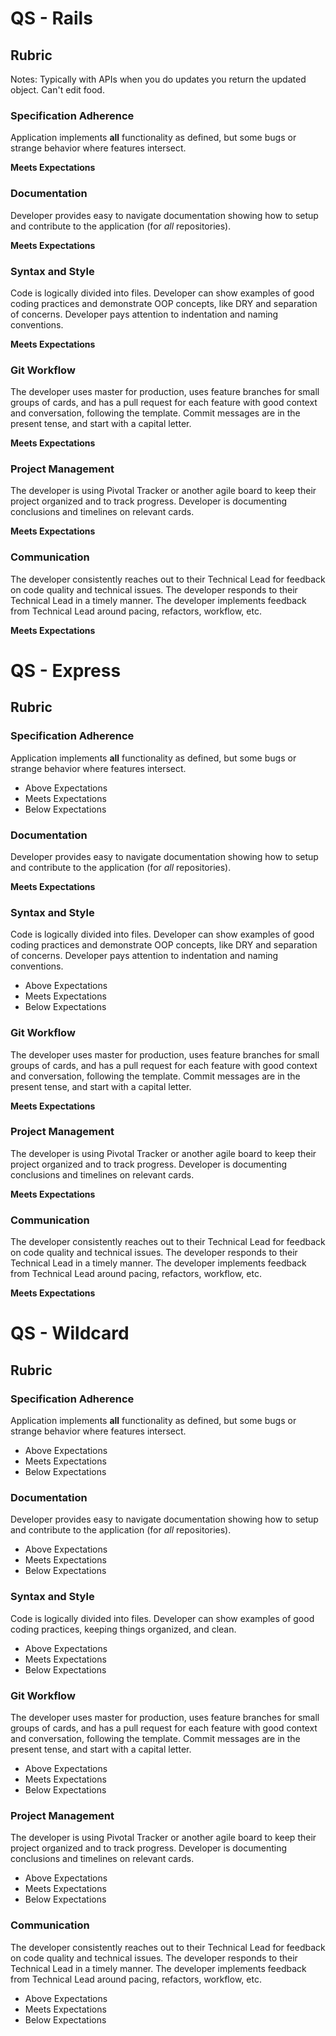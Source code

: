 # QS - Rails

## Rubric

Notes: Typically with APIs when you do updates you return the updated object. Can't edit food.

### Specification Adherence

Application implements **all** functionality as defined, but some bugs or strange behavior where features intersect.

**Meets Expectations**

### Documentation

Developer provides easy to navigate documentation showing how to setup and contribute to the application (for _all_ repositories).

**Meets Expectations**

### Syntax and Style

Code is logically divided into files. Developer can show examples of good coding practices and demonstrate OOP concepts, like DRY and separation of concerns. Developer pays attention to indentation and naming conventions.

**Meets Expectations**

### Git Workflow

The developer uses master for production, uses feature branches for small groups of cards, and has a pull request for each feature with good context and conversation, following the template. Commit messages are in the present tense, and start with a capital letter.

**Meets Expectations**

### Project Management

The developer is using Pivotal Tracker or another agile board to keep their project organized and to track progress. Developer is documenting conclusions and timelines on relevant cards.

**Meets Expectations**

### Communication

The developer consistently reaches out to their Technical Lead for feedback on code quality and technical issues. The developer responds to their Technical Lead in a timely manner. The developer implements feedback from Technical Lead around pacing, refactors, workflow, etc.

**Meets Expectations**

# QS - Express

## Rubric

### Specification Adherence

Application implements **all** functionality as defined, but some bugs or strange behavior where features intersect.

- Above Expectations
- Meets Expectations
- Below Expectations

### Documentation

Developer provides easy to navigate documentation showing how to setup and contribute to the application (for _all_ repositories).

**Meets Expectations**

### Syntax and Style

Code is logically divided into files. Developer can show examples of good coding practices and demonstrate OOP concepts, like DRY and separation of concerns. Developer pays attention to indentation and naming conventions.

- Above Expectations
- Meets Expectations
- Below Expectations

### Git Workflow

The developer uses master for production, uses feature branches for small groups of cards, and has a pull request for each feature with good context and conversation, following the template. Commit messages are in the present tense, and start with a capital letter.

**Meets Expectations**

### Project Management

The developer is using Pivotal Tracker or another agile board to keep their project organized and to track progress. Developer is documenting conclusions and timelines on relevant cards.

**Meets Expectations**

### Communication

The developer consistently reaches out to their Technical Lead for feedback on code quality and technical issues. The developer responds to their Technical Lead in a timely manner. The developer implements feedback from Technical Lead around pacing, refactors, workflow, etc.

**Meets Expectations**

# QS - Wildcard

## Rubric

### Specification Adherence

Application implements **all** functionality as defined, but some bugs or strange behavior where features intersect.

- Above Expectations
- Meets Expectations
- Below Expectations

### Documentation

Developer provides easy to navigate documentation showing how to setup and contribute to the application (for _all_ repositories).

- Above Expectations
- Meets Expectations
- Below Expectations

### Syntax and Style

Code is logically divided into files. Developer can show examples of good coding practices, keeping things organized, and clean.

- Above Expectations
- Meets Expectations
- Below Expectations

### Git Workflow

The developer uses master for production, uses feature branches for small groups of cards, and has a pull request for each feature with good context and conversation, following the template. Commit messages are in the present tense, and start with a capital letter.

- Above Expectations
- Meets Expectations
- Below Expectations

### Project Management

The developer is using Pivotal Tracker or another agile board to keep their project organized and to track progress. Developer is documenting conclusions and timelines on relevant cards.

- Above Expectations
- Meets Expectations
- Below Expectations

### Communication

The developer consistently reaches out to their Technical Lead for feedback on code quality and technical issues. The developer responds to their Technical Lead in a timely manner. The developer implements feedback from Technical Lead around pacing, refactors, workflow, etc.

- Above Expectations
- Meets Expectations
- Below Expectations
